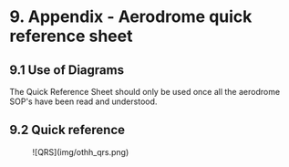 # 9. Appendix - Aerodrome quick reference sheet
## 9.1 Use of Diagrams
The Quick Reference Sheet should only be used once all the aerodrome SOP's have been read and understood.

## 9.2 Quick reference
<figure markdown>
![QRS](img/othh_qrs.png)
</figure>